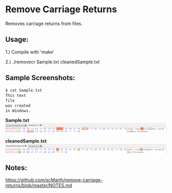 # Remove Carriage Returns

Removes carriage returns from files.

## Usage:

1.) Compile with 'make'

2.) ./removecr Sample.txt cleanedSample.txt

## Sample Screenshots:

```
$ cat Sample.txt 
This text
file
was created
in Windows.
```

**Sample.txt**
![Alt text](https://github.com/scMarth/remove-carriage-returns/blob/master/Screenshots/Sample.png?raw=true)

**cleanedSample.txt**
![Alt text](https://github.com/scMarth/remove-carriage-returns/blob/master/Screenshots/Cleaned%20Sample.png?raw=true)

## Notes:

https://github.com/scMarth/remove-carriage-returns/blob/master/NOTES.md

